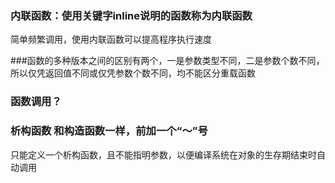 ### 内联函数：使用关键字inline说明的函数称为内联函数

简单频繁调用，使用内联函数可以提高程序执行速度

###函数的多种版本之间的区别有两个，一是参数类型不同，二是参数个数不同，所以仅凭返回值不同或仅凭参数个数不同，均不能区分重载函数

### 函数调用？

### 析构函数 和构造函数一样，前加一个“～”号

只能定义一个析构函数，且不能指明参数，以便编译系统在对象的生存期结束时自动调用